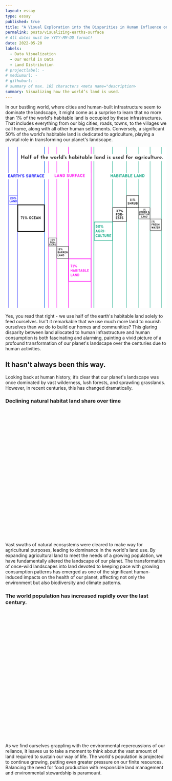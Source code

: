 ```yaml
---
layout: essay
type: essay
published: true
title: "A Visual Exploration into the Disparities in Human Influence on Earth's Surface"
permalink: posts/visualizing-earths-surface
# All dates must be YYYY-MM-DD format!
date: 2022-05-20
labels:
  - Data Visualization
  - Our World in Data
  - Land Distribution
# projectlabel: -
# mediumurl: -
# githuburl: -
# summary of max. 165 characters <meta name="description>
summary: Visualizing how the world’s land is used.
---
```


In our bustling world, where cities and human-built infrastructure seem to dominate the landscape, it might come as a surprise to learn that no more than 1% of the world's habitable land is occupied by these infrastructures. That includes everything from our big cities, roads, towns, to the villages we call home, along with all other human settlements. Conversely, a significant 50% of the world’s habitable land is dedicated to agriculture, playing a pivotal role in transforming our planet's landscape.

<div class="ui hidden divider"></div>
<div style="max-width: 700px;"><img class="ui fluid image" src="/images/global-land.png"></div>

Yes, you read that right - we use half of the earth's habitable land solely to feed ourselves. Isn't it remarkable that we use much more land to nourish ourselves than we do to build our homes and communities? This glaring disparity between land allocated to human infrastructure and human consumption is both fascinating and alarming, painting a vivid picture of a profound transformation of our planet's landscape over the centuries due to human activities.

## It hasn't always been this way.

Looking back at human history, it’s clear that our planet's landscape was once dominated by vast wilderness, lush forests, and sprawling grasslands. However, in recent centuries, this has changed dramatically.

### Declining natural habitat land share over time

<div style="margin-bottom: 12px; max-width: 700px; min-height:400px"><script type="text/javascript" defer src="https://datawrapper.dwcdn.net/Me5LU/embed.js?v=4" charset="utf-8"></script><noscript><img src="https://datawrapper.dwcdn.net/Me5LU/full.png" alt="" /></noscript></div>

Vast swaths of natural ecosystems were cleared to make way for agricultural purposes, leading to dominance in the world's land use. By expanding agricultural land to meet the needs of a growing population, we have fundamentally altered the landscape of our planet. The transformation of once-wild landscapes into land devoted to keeping pace with growing consumption patterns has emerged as one of the significant human-induced impacts on the health of our planet, affecting not only the environment but also biodiversity and climate patterns.

### The world population has increased rapidly over the last century.

<div style="margin-bottom: 12px; max-width: 700px; min-height:400px"><script type="text/javascript" defer src="https://datawrapper.dwcdn.net/PLq7l/embed.js?v=4" charset="utf-8"></script><noscript><img src="https://datawrapper.dwcdn.net/PLq7l/full.png" alt="" /></noscript></div>

As we find ourselves grappling with the environmental repercussions of our reliance, it leaves us to take a moment to think about the vast amount of land required to sustain our way of life. The world's population is projected to continue growing, putting even greater pressure on our finite resources. Balancing the need for food production with responsible land management and environmental stewardship is paramount.
